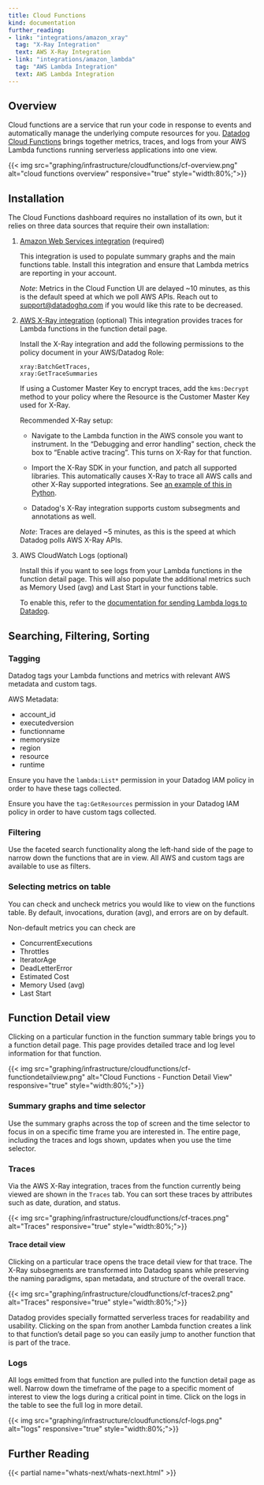 ```yaml
---
title: Cloud Functions
kind: documentation
further_reading:
- link: "integrations/amazon_xray"
  tag: "X-Ray Integration"
  text: AWS X-Ray Integration
- link: "integrations/amazon_lambda"
  tag: "AWS Lambda Integration"
  text: AWS Lambda Integration
---
```


## Overview

Cloud functions are a service that run your code in response to events and automatically manage the underlying compute resources for you. [Datadog Cloud Functions][1] brings together metrics, traces, and logs from your AWS Lambda functions running serverless applications into one view.

{{< img src="graphing/infrastructure/cloudfunctions/cf-overview.png" alt="cloud functions overview" responsive="true" style="width:80%;">}}

## Installation

The Cloud Functions dashboard requires no installation of its own, but it relies on three data sources that require their own installation:

1. [Amazon Web Services integration][2] (required)

	This integration is used to populate summary graphs and the main functions table. Install this integration and ensure that Lambda metrics are reporting in your account.

	*Note*: Metrics in the Cloud Function UI are delayed ~10 minutes, as this is the default speed at which we poll AWS APIs. Reach out to support@datadoghq.com if you would like this rate to be decreased.

2. [AWS X-Ray integration][4] (optional)
	This integration provides traces for Lambda functions in the function detail page.
	
	Install the X-Ray integration and add the following permissions to the policy document in your AWS/Datadog Role:
	```
	xray:BatchGetTraces,
	xray:GetTraceSummaries
	```
	If using a Customer Master Key to encrypt traces, add the `kms:Decrypt` method to your policy where the Resource is the Customer Master Key used for X-Ray.

	Recommended X-Ray setup:

	- Navigate to the Lambda function in the AWS console you want to instrument. In the “Debugging and error handling” section, check the box to “Enable active tracing”. This turns on X-Ray for that function.

	- Import the X-Ray SDK in your function, and patch all supported libraries. This automatically causes X-Ray to trace all AWS calls and other X-Ray supported integrations. See [an example of this in Python][5].

	- Datadog's X-Ray integration supports custom subsegments and annotations as well.

	*Note*: Traces are delayed ~5 minutes, as this is the speed at which Datadog polls AWS X-Ray APIs.

3. AWS CloudWatch Logs (optional)

	Install this if you want to see logs from your Lambda functions in the function detail page. This will also populate the additional metrics such as Memory Used (avg) and Last Start in your functions table.

	To enable this, refer to the [documentation for sending Lambda logs to Datadog][6].

## Searching, Filtering, Sorting

### Tagging

Datadog tags your Lambda functions and metrics with relevant AWS metadata and custom tags.

AWS Metadata:

- account_id
- executedversion
- functionname
- memorysize
- region
- resource
- runtime

Ensure you have the `lambda:List*` permission in your Datadog IAM policy in order to have these tags collected.

Ensure you have the `tag:GetResources` permission in your Datadog IAM policy in order to have custom tags collected.

### Filtering

Use the faceted search functionality along the left-hand side of the page to narrow down the functions that are in view. All AWS and custom tags are available to use as filters.

### Selecting metrics on table

You can check and uncheck metrics you would like to view on the functions table. By default, invocations, duration (avg), and errors are on by default.

Non-default metrics you can check are

- ConcurrentExecutions
- Throttles
- IteratorAge
- DeadLetterError
- Estimated Cost
- Memory Used (avg)
- Last Start

## Function Detail view

Clicking on a particular function in the function summary table brings you to a function detail page. This page provides detailed trace and log level information for that function.

{{< img src="graphing/infrastructure/cloudfunctions/cf-functiondetailview.png" alt="Cloud Functions - Function Detail View" responsive="true" style="width:80%;">}}

### Summary graphs and time selector

Use the summary graphs across the top of screen and the time selector to focus in on a specific time frame you are interested in. The entire page, including the traces and logs shown, updates when you use the time selector.

### Traces

Via the AWS X-Ray integration, traces from the function currently being viewed are shown in the `Traces` tab. You can sort these traces by attributes such as date, duration, and status.

{{< img src="graphing/infrastructure/cloudfunctions/cf-traces.png" alt="Traces" responsive="true" style="width:80%;">}}

#### Trace detail view

Clicking on a particular trace opens the trace detail view for that trace. The X-Ray subsegments are transformed into Datadog spans while preserving the naming paradigms, span metadata, and structure of the overall trace.

{{< img src="graphing/infrastructure/cloudfunctions/cf-traces2.png" alt="Traces" responsive="true" style="width:80%;">}}

Datadog provides specially formatted serverless traces for readability and usability. Clicking on the span from another Lambda function creates a link to that function’s detail page so you can easily jump to another function that is part of the trace.

### Logs

All logs emitted from that function are pulled into the function detail page as well. Narrow down the timeframe of the page to a specific moment of interest to view the logs during a critical point in time. Click on the logs in the table to see the full log in more detail.

{{< img src="graphing/infrastructure/cloudfunctions/cf-logs.png" alt="logs" responsive="true" style="width:80%;">}}

## Further Reading

{{< partial name="whats-next/whats-next.html" >}}

[1]: http://app.datadoghq.com/functions
[2]: https://docs.datadoghq.com/integrations/amazon_web_services/
[3]: https://docs.datadoghq.com/integrations/amazon_web_services/#installation
[4]: https://app.datadoghq.com/account/settings#integrations/amazon_xray
[5]: https://docs.aws.amazon.com/xray/latest/devguide/xray-sdk-python-patching.html
[6]: https://docs.datadoghq.com/integrations/amazon_lambda/#log-collection 